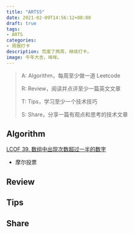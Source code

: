 ```yaml
---
title: "ARTS5"
date: 2021-02-09T14:56:12+08:00
draft: true
tags:
- ARTS
categories: 
- 周报打卡
description: 荒废了两周，继续打卡。
image: 牛年大吉，哞哞。
---
```


> A: Algorithm，每周至少做一道 Leetcode
>
> R: Review，阅读并点评至少一篇英文文章
>
> T: Tips，学习至少一个技术技巧
>
> S: Share，分享一篇有观点和思考的技术文章

## Algorithm

[LCOF 39. 数组中出现次数超过一半的数字](https://hishark777.gitbook.io/777-interview-notes/algorithm/lcof/lcof-39)

- 摩尔投票

## Review

## Tips

## Share